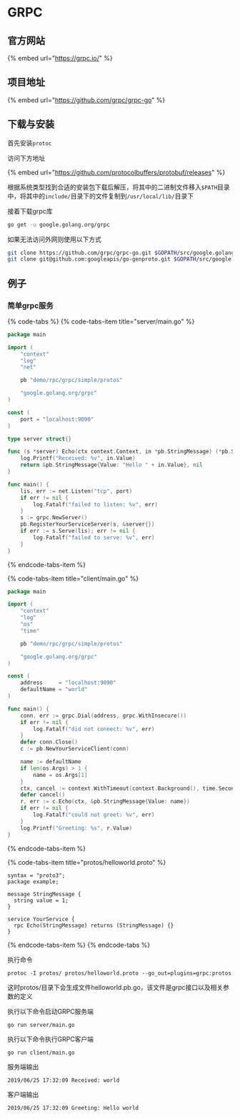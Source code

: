 # GRPC

## 官方网站

{% embed url="https://grpc.io/" %}

## 项目地址

{% embed url="https://github.com/grpc/grpc-go" %}

## 下载与安装

首先安装`protoc`

访问下方地址

{% embed url="https://github.com/protocolbuffers/protobuf/releases" %}

根据系统类型找到合适的安装包下载后解压，将其中的二进制文件移入`$PATH`目录中，将其中的`include/`目录下的文件复制到`/usr/local/lib/`目录下

接着下载grpc库

```bash
go get -u google.golang.org/grpc
```

如果无法访问外网则使用以下方式

```bash
git clone https://github.com/grpc/grpc-go.git $GOPATH/src/google.golang.org/grpc
git clone git@github.com:googleapis/go-genproto.git $GOPATH/src/google.golang.org/genproto
```

## 例子

### 简单grpc服务

{% code-tabs %}
{% code-tabs-item title="server/main.go" %}
```go
package main

import (
	"context"
	"log"
	"net"

	pb "demo/rpc/grpc/simple/protos"

	"google.golang.org/grpc"
)

const (
	port = "localhost:9090"
)

type server struct{}

func (s *server) Echo(ctx context.Context, in *pb.StringMessage) (*pb.StringMessage, error) {
	log.Printf("Received: %v", in.Value)
	return &pb.StringMessage{Value: "Hello " + in.Value}, nil
}

func main() {
	lis, err := net.Listen("tcp", port)
	if err != nil {
		log.Fatalf("failed to listen: %v", err)
	}
	s := grpc.NewServer()
	pb.RegisterYourServiceServer(s, &server{})
	if err := s.Serve(lis); err != nil {
		log.Fatalf("failed to serve: %v", err)
	}
}

```
{% endcode-tabs-item %}

{% code-tabs-item title="client/main.go" %}
```go
package main

import (
	"context"
	"log"
	"os"
	"time"

	pb "demo/rpc/grpc/simple/protos"

	"google.golang.org/grpc"
)

const (
	address     = "localhost:9090"
	defaultName = "world"
)

func main() {
	conn, err := grpc.Dial(address, grpc.WithInsecure())
	if err != nil {
		log.Fatalf("did not connect: %v", err)
	}
	defer conn.Close()
	c := pb.NewYourServiceClient(conn)

	name := defaultName
	if len(os.Args) > 1 {
		name = os.Args[1]
	}
	ctx, cancel := context.WithTimeout(context.Background(), time.Second)
	defer cancel()
	r, err := c.Echo(ctx, &pb.StringMessage{Value: name})
	if err != nil {
		log.Fatalf("could not greet: %v", err)
	}
	log.Printf("Greeting: %s", r.Value)
}

```
{% endcode-tabs-item %}

{% code-tabs-item title="protos/helloworld.proto" %}
```text
syntax = "proto3";
package example;

message StringMessage {
  string value = 1;
}

service YourService {
  rpc Echo(StringMessage) returns (StringMessage) {}
}
```
{% endcode-tabs-item %}
{% endcode-tabs %}

执行命令

```text
protoc -I protos/ protos/helloworld.proto --go_out=plugins=grpc:protos
```

这时protos/目录下会生成文件helloworld.pb.go，该文件是grpc接口以及相关参数的定义

执行以下命令启动GRPC服务端

```bash
go run server/main.go
```

执行以下命令执行GRPC客户端

```text
go run client/main.go
```

服务端输出

```text
2019/06/25 17:32:09 Received: world
```

客户端输出

```text
2019/06/25 17:32:09 Greeting: Hello world
```

